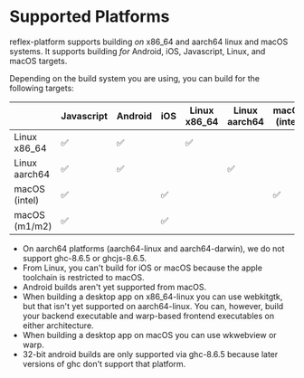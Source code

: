 # Supported Platforms

reflex-platform supports building *on* x86_64 and aarch64 linux and macOS systems. It supports building *for* Android, iOS, Javascript, Linux, and macOS targets.

Depending on the build system you are using, you can build for the following targets:

|               | Javascript | Android | iOS | Linux x86_64 | Linux aarch64 | macOS (intel) | macOS (m1/m2) |
|---------------|------------|---------|-----|--------------|---------------|---------------|---------------|
| Linux x86_64  | ✅         | ✅      |     | ✅           |               |               |               |
| Linux aarch64 | ✅         | ✅      |     |              | ✅            |               |               |
| macOS (intel) | ✅         |         | ✅  |              |               | ✅            |               |
| macOS (m1/m2) | ✅         |         | ✅  |              |               |               | ✅            |

* On aarch64 platforms (aarch64-linux and aarch64-darwin), we do not support ghc-8.6.5 or ghcjs-8.6.5.
* From Linux, you can't build for iOS or macOS because the apple toolchain is restricted to macOS.
* Android builds aren't yet supported from macOS.
* When building a desktop app on x86_64-linux you can use webkitgtk, but that isn't yet supported on aarch64-linux. You can, however, build your backend executable and warp-based frontend executables on either architecture. 
* When building a desktop app on macOS you can use wkwebview or warp.
* 32-bit android builds are only supported via ghc-8.6.5 because later versions of ghc don't support that platform.
